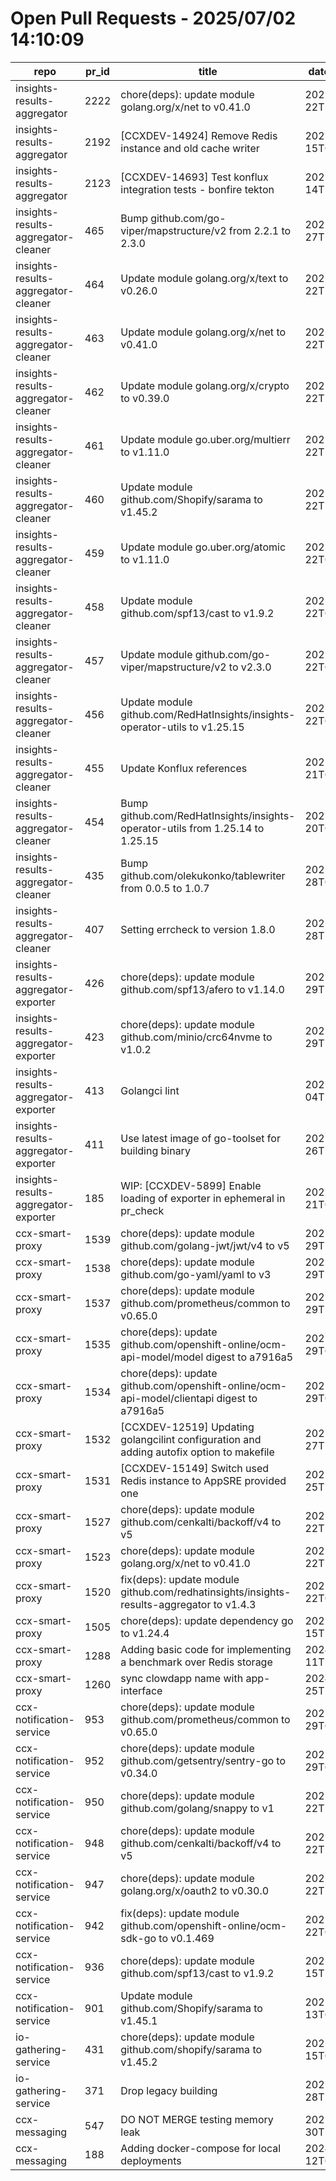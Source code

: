 # Open Pull Requests - 2025/07/02 14:10:09
| repo                                 | pr_id | title                                                                                     | date_created         | url                                                                                       | author              | ci_status |
| ------------------------------------ | ----- | ----------------------------------------------------------------------------------------- | -------------------- | ----------------------------------------------------------------------------------------- | ------------------- | --------- |
| insights-results-aggregator          | 2222  | chore(deps): update module golang.org/x/net to v0.41.0                                    | 2025-06-22T13:14:20Z | https://github.com/RedHatInsights/insights-results-aggregator/pull/2222                   | app/red-hat-konflux | ok        |
| insights-results-aggregator          | 2192  | [CCXDEV-14924] Remove Redis instance and old cache writer                                 | 2025-05-15T08:38:45Z | https://github.com/RedHatInsights/insights-results-aggregator/pull/2192                   | JiriPapousek        | failed    |
| insights-results-aggregator          | 2123  | [CCXDEV-14693] Test konflux integration tests - bonfire tekton                            | 2025-03-14T10:36:51Z | https://github.com/RedHatInsights/insights-results-aggregator/pull/2123                   | matysek             | failed    |
| insights-results-aggregator-cleaner  | 465   | Bump github.com/go-viper/mapstructure/v2 from 2.2.1 to 2.3.0                              | 2025-06-27T17:08:21Z | https://github.com/RedHatInsights/insights-results-aggregator-cleaner/pull/465            | app/dependabot      | failed    |
| insights-results-aggregator-cleaner  | 464   | Update module golang.org/x/text to v0.26.0                                                | 2025-06-22T22:58:29Z | https://github.com/RedHatInsights/insights-results-aggregator-cleaner/pull/464            | app/red-hat-konflux | failed    |
| insights-results-aggregator-cleaner  | 463   | Update module golang.org/x/net to v0.41.0                                                 | 2025-06-22T18:02:19Z | https://github.com/RedHatInsights/insights-results-aggregator-cleaner/pull/463            | app/red-hat-konflux | failed    |
| insights-results-aggregator-cleaner  | 462   | Update module golang.org/x/crypto to v0.39.0                                              | 2025-06-22T18:02:17Z | https://github.com/RedHatInsights/insights-results-aggregator-cleaner/pull/462            | app/red-hat-konflux | failed    |
| insights-results-aggregator-cleaner  | 461   | Update module go.uber.org/multierr to v1.11.0                                             | 2025-06-22T13:13:29Z | https://github.com/RedHatInsights/insights-results-aggregator-cleaner/pull/461            | app/red-hat-konflux | failed    |
| insights-results-aggregator-cleaner  | 460   | Update module github.com/Shopify/sarama to v1.45.2                                        | 2025-06-22T13:12:28Z | https://github.com/RedHatInsights/insights-results-aggregator-cleaner/pull/460            | app/red-hat-konflux | failed    |
| insights-results-aggregator-cleaner  | 459   | Update module go.uber.org/atomic to v1.11.0                                               | 2025-06-22T08:55:28Z | https://github.com/RedHatInsights/insights-results-aggregator-cleaner/pull/459            | app/red-hat-konflux | failed    |
| insights-results-aggregator-cleaner  | 458   | Update module github.com/spf13/cast to v1.9.2                                             | 2025-06-22T08:55:27Z | https://github.com/RedHatInsights/insights-results-aggregator-cleaner/pull/458            | app/red-hat-konflux | failed    |
| insights-results-aggregator-cleaner  | 457   | Update module github.com/go-viper/mapstructure/v2 to v2.3.0                               | 2025-06-22T05:58:40Z | https://github.com/RedHatInsights/insights-results-aggregator-cleaner/pull/457            | app/red-hat-konflux | failed    |
| insights-results-aggregator-cleaner  | 456   | Update module github.com/RedHatInsights/insights-operator-utils to v1.25.15               | 2025-06-22T05:58:27Z | https://github.com/RedHatInsights/insights-results-aggregator-cleaner/pull/456            | app/red-hat-konflux | failed    |
| insights-results-aggregator-cleaner  | 455   | Update Konflux references                                                                 | 2025-06-21T08:44:17Z | https://github.com/RedHatInsights/insights-results-aggregator-cleaner/pull/455            | app/red-hat-konflux | failed    |
| insights-results-aggregator-cleaner  | 454   | Bump github.com/RedHatInsights/insights-operator-utils from 1.25.14 to 1.25.15            | 2025-06-20T09:10:59Z | https://github.com/RedHatInsights/insights-results-aggregator-cleaner/pull/454            | app/dependabot      | ok        |
| insights-results-aggregator-cleaner  | 435   | Bump github.com/olekukonko/tablewriter from 0.0.5 to 1.0.7                                | 2025-05-28T09:49:53Z | https://github.com/RedHatInsights/insights-results-aggregator-cleaner/pull/435            | app/dependabot      | failed    |
| insights-results-aggregator-cleaner  | 407   | Setting errcheck to version 1.8.0                                                         | 2025-03-28T11:23:36Z | https://github.com/RedHatInsights/insights-results-aggregator-cleaner/pull/407            | Jakub007d           | failed    |
| insights-results-aggregator-exporter | 426   | chore(deps): update module github.com/spf13/afero to v1.14.0                              | 2025-06-29T15:33:03Z | https://github.com/RedHatInsights/insights-results-aggregator-exporter/pull/426           | app/red-hat-konflux | ok        |
| insights-results-aggregator-exporter | 423   | chore(deps): update module github.com/minio/crc64nvme to v1.0.2                           | 2025-06-29T12:25:43Z | https://github.com/RedHatInsights/insights-results-aggregator-exporter/pull/423           | app/red-hat-konflux | ok        |
| insights-results-aggregator-exporter | 413   | Golangci lint                                                                             | 2025-06-04T12:00:22Z | https://github.com/RedHatInsights/insights-results-aggregator-exporter/pull/413           | ikerreyes           | ok        |
| insights-results-aggregator-exporter | 411   | Use latest image of go-toolset for building binary                                        | 2025-05-26T10:20:01Z | https://github.com/RedHatInsights/insights-results-aggregator-exporter/pull/411           | ikerreyes           | ok        |
| insights-results-aggregator-exporter | 185   | WIP: [CCXDEV-5899] Enable loading of exporter in ephemeral in pr_check                    | 2022-11-21T09:59:39Z | https://github.com/RedHatInsights/insights-results-aggregator-exporter/pull/185           | matysek             | ok        |
| ccx-smart-proxy                      | 1539  | chore(deps): update module github.com/golang-jwt/jwt/v4 to v5                             | 2025-06-29T13:01:27Z | https://github.com/RedHatInsights/insights-results-smart-proxy/pull/1539                  | app/red-hat-konflux | failed    |
| ccx-smart-proxy                      | 1538  | chore(deps): update module github.com/go-yaml/yaml to v3                                  | 2025-06-29T13:01:25Z | https://github.com/RedHatInsights/insights-results-smart-proxy/pull/1538                  | app/red-hat-konflux | failed    |
| ccx-smart-proxy                      | 1537  | chore(deps): update module github.com/prometheus/common to v0.65.0                        | 2025-06-29T11:29:51Z | https://github.com/RedHatInsights/insights-results-smart-proxy/pull/1537                  | app/red-hat-konflux | failed    |
| ccx-smart-proxy                      | 1535  | chore(deps): update github.com/openshift-online/ocm-api-model/model digest to a7916a5     | 2025-06-29T06:05:16Z | https://github.com/RedHatInsights/insights-results-smart-proxy/pull/1535                  | app/red-hat-konflux | failed    |
| ccx-smart-proxy                      | 1534  | chore(deps): update github.com/openshift-online/ocm-api-model/clientapi digest to a7916a5 | 2025-06-29T06:05:01Z | https://github.com/RedHatInsights/insights-results-smart-proxy/pull/1534                  | app/red-hat-konflux | failed    |
| ccx-smart-proxy                      | 1532  | [CCXDEV-12519] Updating golangcilint configuration and adding autofix option to makefile  | 2025-06-27T14:02:28Z | https://github.com/RedHatInsights/insights-results-smart-proxy/pull/1532                  | Jakub007d           | ok        |
| ccx-smart-proxy                      | 1531  | [CCXDEV-15149] Switch used Redis instance to AppSRE provided one                          | 2025-06-25T11:29:39Z | https://github.com/RedHatInsights/insights-results-smart-proxy/pull/1531                  | JiriPapousek        | failed    |
| ccx-smart-proxy                      | 1527  | chore(deps): update module github.com/cenkalti/backoff/v4 to v5                           | 2025-06-22T23:39:24Z | https://github.com/RedHatInsights/insights-results-smart-proxy/pull/1527                  | app/red-hat-konflux | failed    |
| ccx-smart-proxy                      | 1523  | chore(deps): update module golang.org/x/net to v0.41.0                                    | 2025-06-22T10:52:54Z | https://github.com/RedHatInsights/insights-results-smart-proxy/pull/1523                  | app/red-hat-konflux | ok        |
| ccx-smart-proxy                      | 1520  | fix(deps): update module github.com/redhatinsights/insights-results-aggregator to v1.4.3  | 2025-06-22T05:45:48Z | https://github.com/RedHatInsights/insights-results-smart-proxy/pull/1520                  | app/red-hat-konflux | ok        |
| ccx-smart-proxy                      | 1505  | chore(deps): update dependency go to v1.24.4                                              | 2025-06-15T11:18:20Z | https://github.com/RedHatInsights/insights-results-smart-proxy/pull/1505                  | app/red-hat-konflux | ok        |
| ccx-smart-proxy                      | 1288  | Adding basic code for implementing a benchmark over Redis storage                         | 2024-07-11T11:22:59Z | https://github.com/RedHatInsights/insights-results-smart-proxy/pull/1288                  | joselsegura         | failed    |
| ccx-smart-proxy                      | 1260  | sync clowdapp name with app-interface                                                     | 2024-04-25T13:10:25Z | https://github.com/RedHatInsights/insights-results-smart-proxy/pull/1260                  | matysek             | ok        |
| ccx-notification-service             | 953   | chore(deps): update module github.com/prometheus/common to v0.65.0                        | 2025-06-29T07:25:41Z | https://github.com/RedHatInsights/ccx-notification-service/pull/953                       | app/red-hat-konflux | failed    |
| ccx-notification-service             | 952   | chore(deps): update module github.com/getsentry/sentry-go to v0.34.0                      | 2025-06-29T07:25:28Z | https://github.com/RedHatInsights/ccx-notification-service/pull/952                       | app/red-hat-konflux | failed    |
| ccx-notification-service             | 950   | chore(deps): update module github.com/golang/snappy to v1                                 | 2025-06-22T21:32:26Z | https://github.com/RedHatInsights/ccx-notification-service/pull/950                       | app/red-hat-konflux | failed    |
| ccx-notification-service             | 948   | chore(deps): update module github.com/cenkalti/backoff/v4 to v5                           | 2025-06-22T16:50:50Z | https://github.com/RedHatInsights/ccx-notification-service/pull/948                       | app/red-hat-konflux | failed    |
| ccx-notification-service             | 947   | chore(deps): update module golang.org/x/oauth2 to v0.30.0                                 | 2025-06-22T13:42:54Z | https://github.com/RedHatInsights/ccx-notification-service/pull/947                       | app/red-hat-konflux | ok        |
| ccx-notification-service             | 942   | fix(deps): update module github.com/openshift-online/ocm-sdk-go to v0.1.469               | 2025-06-22T05:43:36Z | https://github.com/RedHatInsights/ccx-notification-service/pull/942                       | app/red-hat-konflux | ok        |
| ccx-notification-service             | 936   | chore(deps): update module github.com/spf13/cast to v1.9.2                                | 2025-06-15T19:11:07Z | https://github.com/RedHatInsights/ccx-notification-service/pull/936                       | app/red-hat-konflux | ok        |
| ccx-notification-service             | 901   | Update module github.com/Shopify/sarama to v1.45.1                                        | 2025-04-13T08:07:45Z | https://github.com/RedHatInsights/ccx-notification-service/pull/901                       | app/red-hat-konflux | failed    |
| io-gathering-service                 | 431   | chore(deps): update module github.com/shopify/sarama to v1.45.2                           | 2025-06-15T08:11:50Z | https://github.com/RedHatInsights/insights-operator-gathering-conditions-service/pull/431 | app/red-hat-konflux | failed    |
| io-gathering-service                 | 371   | Drop legacy building                                                                      | 2025-03-28T12:35:04Z | https://github.com/RedHatInsights/insights-operator-gathering-conditions-service/pull/371 | ikerreyes           | failed    |
| ccx-messaging                        | 547   | DO NOT MERGE testing memory leak                                                          | 2025-06-30T11:09:03Z | https://github.com/RedHatInsights/insights-ccx-messaging/pull/547                         | Jakub007d           | failed    |
| ccx-messaging                        | 188   | Adding docker-compose for local deployments                                               | 2024-04-12T07:36:51Z | https://github.com/RedHatInsights/insights-ccx-messaging/pull/188                         | joselsegura         | ok        |
